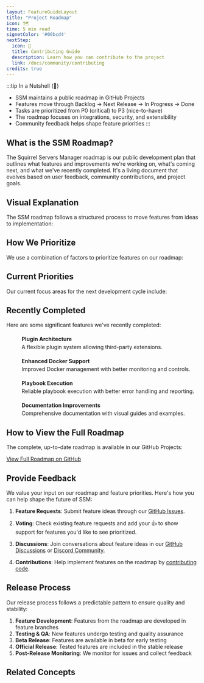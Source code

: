 ```yaml
---
layout: FeatureGuideLayout
title: "Project Roadmap"
icon: 🗺️
time: 5 min read
signetColor: '#00bcd4'
nextStep:
  icon: 📝
  title: Contributing Guide
  description: Learn how you can contribute to the project
  link: /docs/community/contributing
credits: true
---
```


:::tip In a Nutshell (🌰)
- SSM maintains a public roadmap in GitHub Projects
- Features move through Backlog → Next Release → In Progress → Done
- Tasks are prioritized from P0 (critical) to P3 (nice-to-have)
- The roadmap focuses on integrations, security, and extensibility
- Community feedback helps shape feature priorities
:::

## What is the SSM Roadmap?

The Squirrel Servers Manager roadmap is our public development plan that outlines what features and improvements we're working on, what's coming next, and what we've recently completed. It's a living document that evolves based on user feedback, community contributions, and project goals.

## Visual Explanation

The SSM roadmap follows a structured process to move features from ideas to implementation:

<MentalModelDiagram 
  title="Roadmap Process" 
  imagePath="/images/community-roadmap-process.svg" 
  altText="SSM Roadmap Process" 
  caption="Figure 1: The SSM Roadmap Process" 
/>

## How We Prioritize

We use a combination of factors to prioritize features on our roadmap:

<PriorityGrid :items="[
  {
    label: 'P0: Critical',
    color: '#e74c3c',
    details: [
      'Security vulnerabilities',
      'Major bug fixes',
      'Core functionality issues'
    ]
  },
  {
    label: 'P1: Important',
    color: '#ff9800',
    details: [
      'High-demand features',
      'Significant improvements',
      'Performance enhancements'
    ]
  },
  {
    label: 'P2: Normal',
    color: '#3498db',
    details: [
      'Standard feature requests',
      'UI/UX improvements',
      'Documentation enhancements'
    ]
  },
  {
    label: 'P3: Nice to Have',
    color: '#95a5a6',
    details: [
      'Minor enhancements',
      'Experimental features',
      'Edge case improvements'
    ]
  }
]" />

## Current Priorities

Our current focus areas for the next development cycle include:

<FeatureGrid>
  <FeatureCard
    icon="🔄"
    title="Third-Party Integrations"
    description="Expanding our ecosystem with more integrations and API capabilities."
  />
  <FeatureCard
    icon="🔒"
    title="External Authentication"
    description="Supporting SSO and external authentication providers for enhanced security."
  />
  <FeatureCard
    icon="🔍"
    title="Security Center"
    description="A comprehensive plugin for security scanning and management."
  />
  <FeatureCard
    icon="📦"
    title="Container Technologies"
    description="Expanding container technology support beyond Docker."
  />
</FeatureGrid>

## Recently Completed

Here are some significant features we've recently completed:

<div class="timeline">
  <div class="timeline-item">
    <div class="timeline-dot"></div>
    <div class="timeline-content">
      <div class="timeline-title">Plugin Architecture</div>
      <div class="timeline-description">A flexible plugin system allowing third-party extensions.</div>
    </div>
  </div>
  
  <div class="timeline-item">
    <div class="timeline-dot"></div>
    <div class="timeline-content">
      <div class="timeline-title">Enhanced Docker Support</div>
      <div class="timeline-description">Improved Docker management with better monitoring and controls.</div>
    </div>
  </div>
  
  <div class="timeline-item">
    <div class="timeline-dot"></div>
    <div class="timeline-content">
      <div class="timeline-title">Playbook Execution</div>
      <div class="timeline-description">Reliable playbook execution with better error handling and reporting.</div>
    </div>
  </div>
  
  <div class="timeline-item">
    <div class="timeline-dot"></div>
    <div class="timeline-content">
      <div class="timeline-title">Documentation Improvements</div>
      <div class="timeline-description">Comprehensive documentation with visual guides and examples.</div>
    </div>
  </div>
</div>

<style>
.timeline {
  position: relative;
  padding-left: 30px;
  margin: 20px 0;
}

.timeline::before {
  content: "";
  position: absolute;
  height: 100%;
  width: 2px;
  background-color: var(--vp-c-brand-soft);
  left: 8px;
  top: 0;
}

.timeline-item {
  position: relative;
  margin-bottom: 20px;
}

.timeline-dot {
  position: absolute;
  width: 16px;
  height: 16px;
  border-radius: 50%;
  background-color: var(--vp-c-brand);
  left: -30px;
  top: 0;
}

.timeline-content {
  padding-left: 10px;
}

.timeline-title {
  font-weight: bold;
  color: var(--vp-c-brand);
  margin-bottom: 4px;
}

.timeline-description {
  color: var(--vp-c-text-2);
}
</style>

## How to View the Full Roadmap

The complete, up-to-date roadmap is available in our GitHub Projects:

[View Full Roadmap on GitHub](https://github.com/orgs/SquirrelCorporation/projects/2/views/1)


## Provide Feedback

We value your input on our roadmap and feature priorities. Here's how you can help shape the future of SSM:

1. **Feature Requests**: Submit feature ideas through our [GitHub Issues](https://github.com/SquirrelCorporation/SquirrelServersManager/issues/new?assignees=&labels=enhancement&template=feature_request.md).

2. **Voting**: Check existing feature requests and add your 👍 to show support for features you'd like to see prioritized.

3. **Discussions**: Join conversations about feature ideas in our [GitHub Discussions](https://github.com/SquirrelCorporation/SquirrelServersManager/discussions) or [Discord Community](https://discord.gg/cnQjsFCGKJ).

4. **Contributions**: Help implement features on the roadmap by [contributing code](/docs/community/contributing).

## Release Process

Our release process follows a predictable pattern to ensure quality and stability:

1. **Feature Development**: Features from the roadmap are developed in feature branches
2. **Testing & QA**: New features undergo testing and quality assurance
3. **Beta Release**: Features are available in beta for early testing
4. **Official Release**: Tested features are included in the stable release
5. **Post-Release Monitoring**: We monitor for issues and collect feedback

## Related Concepts

<FeatureGrid>
  <FeatureCard
    icon="📝"
    title="Contributing Guide"
    description="Learn more about this topic."
    link="/docs/community/contributing"
  />
  <FeatureCard
    icon="🚀"
    title="Release Process"
    description="Learn more about this topic."
    link="/contribute/release"
  />
  <FeatureCard
    icon="🧩"
    title="Plugin Development"
    description="Learn more about this topic."
    link="/docs/developer/plugins"
  />
  <FeatureCard
    icon="🛠️"
    title="Tech Stack"
    description="Learn more about this topic."
    link="/contribute/stack"
  />
</FeatureGrid>

<!-- The CreditsFooter will be shown automatically if 'credits: true' is set in frontmatter -->
